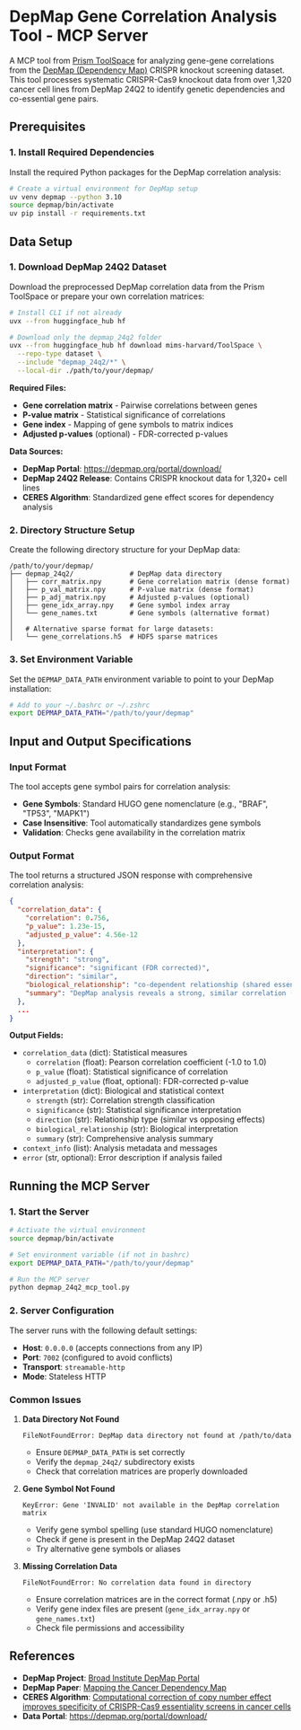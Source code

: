 # DepMap Gene Correlation Analysis Tool - MCP Server

A MCP tool from [Prism ToolSpace](https://huggingface.co/datasets/mims-harvard/ToolSpace) for analyzing gene-gene correlations from the [DepMap (Dependency Map)](https://depmap.org/) CRISPR knockout screening dataset. This tool processes systematic CRISPR-Cas9 knockout data from over 1,320 cancer cell lines from DepMap 24Q2 to identify genetic dependencies and co-essential gene pairs.

## Prerequisites

### 1. Install Required Dependencies

Install the required Python packages for the DepMap correlation analysis:

```bash
# Create a virtual environment for DepMap setup
uv venv depmap --python 3.10
source depmap/bin/activate
uv pip install -r requirements.txt

```

## Data Setup

### 1. Download DepMap 24Q2 Dataset

Download the preprocessed DepMap correlation data from the Prism ToolSpace or prepare your own correlation matrices:

```bash
# Install CLI if not already
uvx --from huggingface_hub hf

# Download only the depmap_24q2 folder
uvx --from huggingface_hub hf download mims-harvard/ToolSpace \
  --repo-type dataset \
  --include "depmap_24q2/*" \
  --local-dir ./path/to/your/depmap/
```
**Required Files:**
- **Gene correlation matrix** - Pairwise correlations between genes
- **P-value matrix** - Statistical significance of correlations
- **Gene index** - Mapping of gene symbols to matrix indices
- **Adjusted p-values** (optional) - FDR-corrected p-values

**Data Sources:**
- **DepMap Portal**: https://depmap.org/portal/download/
- **DepMap 24Q2 Release**: Contains CRISPR knockout data for 1,320+ cell lines
- **CERES Algorithm**: Standardized gene effect scores for dependency analysis

### 2. Directory Structure Setup

Create the following directory structure for your DepMap data:

```
/path/to/your/depmap/
├── depmap_24q2/              # DepMap data directory
│   ├── corr_matrix.npy       # Gene correlation matrix (dense format)
│   ├── p_val_matrix.npy      # P-value matrix (dense format)
│   ├── p_adj_matrix.npy      # Adjusted p-values (optional)
│   ├── gene_idx_array.npy    # Gene symbol index array
│   └── gene_names.txt        # Gene symbols (alternative format)
│
│   # Alternative sparse format for large datasets:
│   └── gene_correlations.h5  # HDF5 sparse matrices
```

### 3. Set Environment Variable

Set the `DEPMAP_DATA_PATH` environment variable to point to your DepMap installation:

```bash
# Add to your ~/.bashrc or ~/.zshrc
export DEPMAP_DATA_PATH="/path/to/your/depmap"
```

## Input and Output Specifications

### Input Format

The tool accepts gene symbol pairs for correlation analysis:

- **Gene Symbols**: Standard HUGO gene nomenclature (e.g., "BRAF", "TP53", "MAPK1")
- **Case Insensitive**: Tool automatically standardizes gene symbols
- **Validation**: Checks gene availability in the correlation matrix

### Output Format

The tool returns a structured JSON response with comprehensive correlation analysis:

```json
{
  "correlation_data": {
    "correlation": 0.756,
    "p_value": 1.23e-15,
    "adjusted_p_value": 4.56e-12
  },
  "interpretation": {
    "strength": "strong",
    "significance": "significant (FDR corrected)",
    "direction": "similar",
    "biological_relationship": "co-dependent relationship (shared essential functions)",
    "summary": "DepMap analysis reveals a strong, similar correlation (r=0.756) in knockout effects between BRAF and MAPK1, suggesting co-dependent relationship (shared essential functions). This finding is significant (FDR corrected)."
  },
  ...
}
```

**Output Fields:**
- `correlation_data` (dict): Statistical measures
  - `correlation` (float): Pearson correlation coefficient (-1.0 to 1.0)
  - `p_value` (float): Statistical significance of correlation
  - `adjusted_p_value` (float, optional): FDR-corrected p-value
- `interpretation` (dict): Biological and statistical context
  - `strength` (str): Correlation strength classification
  - `significance` (str): Statistical significance interpretation
  - `direction` (str): Relationship type (similar vs opposing effects)
  - `biological_relationship` (str): Biological interpretation
  - `summary` (str): Comprehensive analysis summary
- `context_info` (list): Analysis metadata and messages
- `error` (str, optional): Error description if analysis failed

## Running the MCP Server

### 1. Start the Server

```bash
# Activate the virtual environment
source depmap/bin/activate

# Set environment variable (if not in bashrc)
export DEPMAP_DATA_PATH="/path/to/your/depmap"

# Run the MCP server
python depmap_24q2_mcp_tool.py
```

### 2. Server Configuration

The server runs with the following default settings:
- **Host**: `0.0.0.0` (accepts connections from any IP)
- **Port**: `7002` (configured to avoid conflicts)
- **Transport**: `streamable-http`
- **Mode**: Stateless HTTP


### Common Issues

1. **Data Directory Not Found**
   ```
   FileNotFoundError: DepMap data directory not found at /path/to/data
   ```
   - Ensure `DEPMAP_DATA_PATH` is set correctly
   - Verify the `depmap_24q2/` subdirectory exists
   - Check that correlation matrices are properly downloaded

2. **Gene Symbol Not Found**
   ```
   KeyError: Gene 'INVALID' not available in the DepMap correlation matrix
   ```
   - Verify gene symbol spelling (use standard HUGO nomenclature)
   - Check if gene is present in the DepMap 24Q2 dataset
   - Try alternative gene symbols or aliases

3. **Missing Correlation Data**
   ```
   FileNotFoundError: No correlation data found in directory
   ```
   - Ensure correlation matrices are in the correct format (.npy or .h5)
   - Verify gene index files are present (`gene_idx_array.npy` or `gene_names.txt`)
   - Check file permissions and accessibility


## References

- **DepMap Project**: [Broad Institute DepMap Portal](https://depmap.org/)
- **DepMap Paper**: [Mapping the Cancer Dependency Map](https://www.nature.com/articles/s41586-019-1103-9)
- **CERES Algorithm**: [Computational correction of copy number effect improves specificity of CRISPR-Cas9 essentiality screens in cancer cells](https://www.nature.com/articles/s41588-018-0194-x)
- **Data Portal**: https://depmap.org/portal/download/
